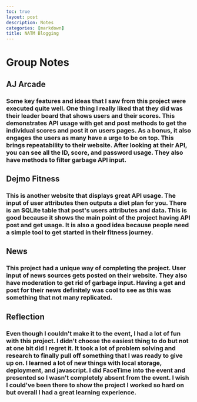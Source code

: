 ```yaml
---
toc: true
layout: post
description: Notes
categories: [markdown]
title: NATM Blogging
---
```


# Group Notes

## AJ Arcade
### Some key features and ideas that I saw from this project were executed quite well. One thing I really liked that they did was their leader board that shows users and their scores. This demonstrates API usage with get and post methods to get the individual scores and post it on users pages. As a bonus, it also engages the users as many have a urge to be on top. This brings repeatability to their website. After looking at their API, you can see all the ID, score, and password usage. They also have methods to filter garbage API input.

## Dejmo Fitness
### This is another website that displays great API usage. The input of user attributes then outputs a diet plan for you. There is an SQLite table that post's users attributes and data. This is good because it shows the main point of the project having API post and get usage. It is also a good idea because people need a simple tool to get started in their fitness journey.

## News
### This project had a unique way of completing the project. User input of news sources gets posted on their website. They also have moderation to get rid of garbage input. Having a get and post for their news definitely was cool to see as this was something that not many replicated.

## Reflection
### Even though I couldn't make it to the event, I had a lot of fun with this project. I didn't choose the easiest thing to do but not at one bit did I regret it. It took a lot of problem solving and research to finally pull off something that I was ready to give up on. I learned a lot of new things with local storage, deployment, and javascript. I did FaceTime into the event and presented so I wasn't completely absent from the event. I wish I could've been there to show the project I worked so hard on but overall I had a great learning experience.




